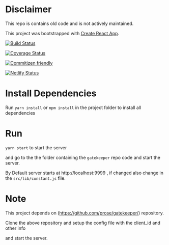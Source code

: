# Disclaimer
This repo is contains old code and is not actively maintained.


This project was bootstrapped with [Create React App](https://github.com/facebookincubator/create-react-app).

[![Build Status](https://travis-ci.org/kaushiknishchay/Github-API-React.svg?branch=master)](https://travis-ci.org/kaushiknishchay/Github-API-React)

[![Coverage Status](https://coveralls.io/repos/github/kaushiknishchay/Github-API-React/badge.svg?branch=master)](https://coveralls.io/github/kaushiknishchay/Github-API-React?branch=master)

[![Commitizen friendly](https://img.shields.io/badge/commitizen-friendly-brightgreen.svg)](http://commitizen.github.io/cz-cli/)

[![Netlify Status](https://api.netlify.com/api/v1/badges/bc704b3e-8e06-4b1b-8c70-92694d96dd1a/deploy-status)](https://app.netlify.com/sites/elegant-albattani-6be67d/deploys)

# Install Dependencies

Run `yarn install` or `npm install` in the project folder to install all dependencies


# Run

`yarn start` to start the server

and go to the the folder containing the `gatekeeper` repo code and start the server.

By Default server starts at http://localhost:9999 , if changed also change in the `src/lib/constant.js` file.


# Note

This project depends on (https://github.com/prose/gatekeeper/) repository.

Clone the above repository and setup the config file with the client_id and other info

and start the server.

